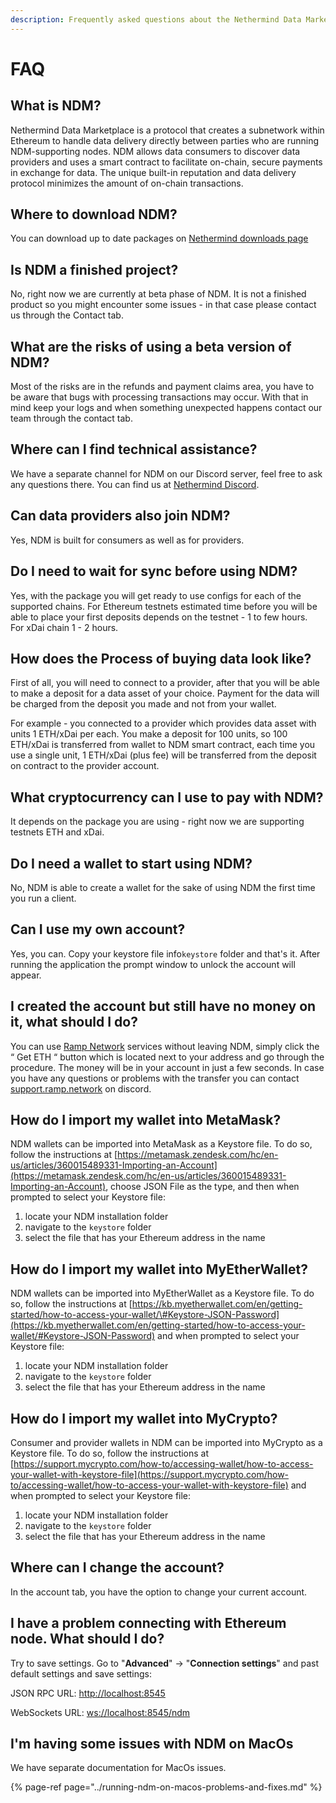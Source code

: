 ```yaml
---
description: Frequently asked questions about the Nethermind Data Marketplace
---
```


# FAQ

## What is NDM?

Nethermind Data Marketplace is a protocol that creates a subnetwork within Ethereum to handle data delivery directly between parties who are running NDM-supporting nodes. NDM allows data consumers to discover data providers and uses a smart contract to facilitate on-chain, secure payments in exchange for data. The unique built-in reputation and data delivery protocol minimizes the amount of on-chain transactions.

## Where to download NDM?

You can download up to date packages on [Nethermind downloads page](https://downloads.nethermind.io/)

## Is NDM a finished project?

No, right now we are currently at beta phase of NDM. It is not a finished product so you might encounter some issues - in that case please contact us through the Contact tab.

## What are the risks of using a beta version of NDM? 

Most of the risks are in the refunds and payment claims area, you have to be aware that bugs with processing transactions may occur. With that in mind keep your logs and when something unexpected happens contact our team through the contact tab.   

## Where can I find technical assistance?

We have a separate channel for NDM on our Discord server, feel free to ask any questions there. You can find us at [Nethermind Discord](https://discord.gg/732jyuNjph).

## Can data providers also join NDM?

Yes, NDM is built for consumers as well as for providers.

## Do I need to wait for sync before using NDM?

Yes, with the package you will get ready to use configs for each of the supported chains. For Ethereum testnets estimated time before you will be able to place your first deposits depends on the testnet - 1 to few hours.   
For xDai chain 1 - 2 hours. 

## How does the Process of buying data look like?

First of all, you will need to connect to a provider, after that you will be able to make a deposit for a data asset of your choice. Payment for the data will be charged from the deposit you made and not from your wallet.

For example - you connected to a provider which provides data asset with units 1 ETH/xDai per each. You make a deposit for 100 units, so 100 ETH/xDai is transferred from wallet to NDM smart contract, each time you use a single unit, 1 ETH/xDai \(plus fee\) will be transferred from the deposit on contract to the provider account.

## What cryptocurrency can I use to pay with NDM?

It depends on the package you are using - right now we are supporting testnets ETH and xDai.

## Do I need a wallet to start using NDM?

No, NDM is able to create a wallet for the sake of using NDM the first time you run a client.

## Can I use my own account?

Yes, you can. Copy your keystore file info`keystore` folder and that's it. After running the application the prompt window to unlock the account will appear.

## **I created the account but still have no money on it, what should I do?** 

You can use [Ramp Network](https://ramp.network) services without leaving NDM, simply click the “ Get ETH “ button which is located next to your address and go through the procedure. The money will be in your account in just a few seconds. In case you have any questions or problems with the transfer you can contact [support.ramp.network](https://discord.com/invite/qv8Zprw%20) on discord. 

## How do I import my wallet into MetaMask?

NDM wallets can be imported into MetaMask as a Keystore file. To do so, follow the instructions at [https://metamask.zendesk.com/hc/en-us/articles/360015489331-Importing-an-Account](https://metamask.zendesk.com/hc/en-us/articles/360015489331-Importing-an-Account), choose JSON File as the type, and then when prompted to select your Keystore file:

1. locate your NDM installation folder
2. navigate to the `keystore` folder
3. select the file that has your Ethereum address in the name

## How do I import my wallet into MyEtherWallet?

NDM wallets can be imported into MyEtherWallet as a Keystore file. To do so, follow the instructions at [https://kb.myetherwallet.com/en/getting-started/how-to-access-your-wallet/\#Keystore-JSON-Password](https://kb.myetherwallet.com/en/getting-started/how-to-access-your-wallet/#Keystore-JSON-Password) and when prompted to select your Keystore file:

1. locate your NDM installation folder
2. navigate to the `keystore` folder
3. select the file that has your Ethereum address in the name

## How do I import my wallet into MyCrypto?

Consumer and provider wallets in NDM can be imported into MyCrypto as a Keystore file. To do so, follow the instructions at [https://support.mycrypto.com/how-to/accessing-wallet/how-to-access-your-wallet-with-keystore-file](https://support.mycrypto.com/how-to/accessing-wallet/how-to-access-your-wallet-with-keystore-file) and when prompted to select your Keystore file:

1. locate your NDM installation folder
2. navigate to the `keystore` folder
3. select the file that has your Ethereum address in the name

## Where can I change the account?

In the account tab, you have the option to change your current account.

## I have a problem connecting with Ethereum node. What should I do?

Try to save settings. Go to "**Advanced**" -&gt; "**Connection settings**" and past default settings and save settings:

JSON RPC URL: [http://localhost:8545](http://localhost:8545)

WebSockets URL: [ws://localhost:8545/ndm](ws://localhost:8545/ndm)

## I'm having some issues with NDM on MacOs

We have separate documentation for MacOs issues.

{% page-ref page="../running-ndm-on-macos-problems-and-fixes.md" %}



